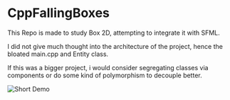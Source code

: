 # CppFallingBoxes
This Repo is made to study Box 2D, attempting to integrate it with SFML.

I did not give much thought into the architecture of the project, hence the bloated main.cpp and Entity class.

If this was a bigger project, i would consider segregating classes via components or do some kind of polymorphism to decouple better.

![Short Demo](https://github.com/arrakh/CppFallingBoxes/blob/master/fallingBoxes.gif)
